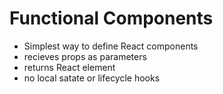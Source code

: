 # Functional Components
- Simplest way to define React components
- recieves props as parameters
- returns React element
- no local satate or lifecycle hooks